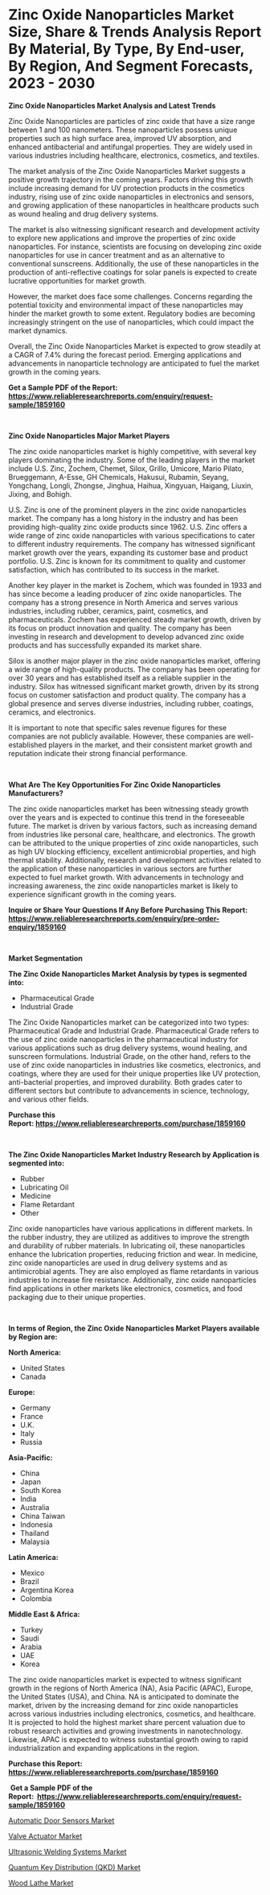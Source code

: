 <p><h1>Zinc Oxide Nanoparticles Market Size, Share & Trends Analysis Report By Material, By Type, By End-user, By Region, And Segment Forecasts, 2023 - 2030</h1></p><p><strong>Zinc Oxide Nanoparticles Market Analysis and Latest Trends</strong></p>
<p><p>Zinc Oxide Nanoparticles are particles of zinc oxide that have a size range between 1 and 100 nanometers. These nanoparticles possess unique properties such as high surface area, improved UV absorption, and enhanced antibacterial and antifungal properties. They are widely used in various industries including healthcare, electronics, cosmetics, and textiles.</p><p>The market analysis of the Zinc Oxide Nanoparticles Market suggests a positive growth trajectory in the coming years. Factors driving this growth include increasing demand for UV protection products in the cosmetics industry, rising use of zinc oxide nanoparticles in electronics and sensors, and growing application of these nanoparticles in healthcare products such as wound healing and drug delivery systems.</p><p>The market is also witnessing significant research and development activity to explore new applications and improve the properties of zinc oxide nanoparticles. For instance, scientists are focusing on developing zinc oxide nanoparticles for use in cancer treatment and as an alternative to conventional sunscreens. Additionally, the use of these nanoparticles in the production of anti-reflective coatings for solar panels is expected to create lucrative opportunities for market growth.</p><p>However, the market does face some challenges. Concerns regarding the potential toxicity and environmental impact of these nanoparticles may hinder the market growth to some extent. Regulatory bodies are becoming increasingly stringent on the use of nanoparticles, which could impact the market dynamics.</p><p>Overall, the Zinc Oxide Nanoparticles Market is expected to grow steadily at a CAGR of 7.4% during the forecast period. Emerging applications and advancements in nanoparticle technology are anticipated to fuel the market growth in the coming years.</p></p>
<p><strong>Get a Sample PDF of the Report:&nbsp; <a href="https://www.reliableresearchreports.com/enquiry/request-sample/1859160">https://www.reliableresearchreports.com/enquiry/request-sample/1859160</a></strong></p>
<p>&nbsp;</p>
<p><strong>Zinc Oxide Nanoparticles Major Market Players</strong></p>
<p><p>The zinc oxide nanoparticles market is highly competitive, with several key players dominating the industry. Some of the leading players in the market include U.S. Zinc, Zochem, Chemet, Silox, Grillo, Umicore, Mario Pilato, Brueggemann, A-Esse, GH Chemicals, Hakusui, Rubamin, Seyang, Yongchang, Longli, Zhongse, Jinghua, Haihua, Xingyuan, Haigang, Liuxin, Jixing, and Bohigh.</p><p>U.S. Zinc is one of the prominent players in the zinc oxide nanoparticles market. The company has a long history in the industry and has been providing high-quality zinc oxide products since 1962. U.S. Zinc offers a wide range of zinc oxide nanoparticles with various specifications to cater to different industry requirements. The company has witnessed significant market growth over the years, expanding its customer base and product portfolio. U.S. Zinc is known for its commitment to quality and customer satisfaction, which has contributed to its success in the market.</p><p>Another key player in the market is Zochem, which was founded in 1933 and has since become a leading producer of zinc oxide nanoparticles. The company has a strong presence in North America and serves various industries, including rubber, ceramics, paint, cosmetics, and pharmaceuticals. Zochem has experienced steady market growth, driven by its focus on product innovation and quality. The company has been investing in research and development to develop advanced zinc oxide products and has successfully expanded its market share.</p><p>Silox is another major player in the zinc oxide nanoparticles market, offering a wide range of high-quality products. The company has been operating for over 30 years and has established itself as a reliable supplier in the industry. Silox has witnessed significant market growth, driven by its strong focus on customer satisfaction and product quality. The company has a global presence and serves diverse industries, including rubber, coatings, ceramics, and electronics.</p><p>It is important to note that specific sales revenue figures for these companies are not publicly available. However, these companies are well-established players in the market, and their consistent market growth and reputation indicate their strong financial performance.</p></p>
<p>&nbsp;</p>
<p><strong>What Are The Key Opportunities For Zinc Oxide Nanoparticles Manufacturers?</strong></p>
<p><p>The zinc oxide nanoparticles market has been witnessing steady growth over the years and is expected to continue this trend in the foreseeable future. The market is driven by various factors, such as increasing demand from industries like personal care, healthcare, and electronics. The growth can be attributed to the unique properties of zinc oxide nanoparticles, such as high UV blocking efficiency, excellent antimicrobial properties, and high thermal stability. Additionally, research and development activities related to the application of these nanoparticles in various sectors are further expected to fuel market growth. With advancements in technology and increasing awareness, the zinc oxide nanoparticles market is likely to experience significant growth in the coming years.</p></p>
<p><strong>Inquire or Share Your Questions If Any Before Purchasing This Report: <a href="https://www.reliableresearchreports.com/enquiry/pre-order-enquiry/1859160">https://www.reliableresearchreports.com/enquiry/pre-order-enquiry/1859160</a></strong></p>
<p>&nbsp;</p>
<p><strong>Market Segmentation</strong></p>
<p><strong>The Zinc Oxide Nanoparticles Market Analysis by types is segmented into:</strong></p>
<p><ul><li>Pharmaceutical Grade</li><li>Industrial Grade</li></ul></p>
<p><p>The Zinc Oxide Nanoparticles market can be categorized into two types: Pharmaceutical Grade and Industrial Grade. Pharmaceutical Grade refers to the use of zinc oxide nanoparticles in the pharmaceutical industry for various applications such as drug delivery systems, wound healing, and sunscreen formulations. Industrial Grade, on the other hand, refers to the use of zinc oxide nanoparticles in industries like cosmetics, electronics, and coatings, where they are used for their unique properties like UV protection, anti-bacterial properties, and improved durability. Both grades cater to different sectors but contribute to advancements in science, technology, and various other fields.</p></p>
<p><strong>Purchase this Report:&nbsp;<a href="https://www.reliableresearchreports.com/purchase/1859160">https://www.reliableresearchreports.com/purchase/1859160</a></strong></p>
<p>&nbsp;</p>
<p><strong>The Zinc Oxide Nanoparticles Market Industry Research by Application is segmented into:</strong></p>
<p><ul><li>Rubber</li><li>Lubricating Oil</li><li>Medicine</li><li>Flame Retardant</li><li>Other</li></ul></p>
<p><p>Zinc oxide nanoparticles have various applications in different markets. In the rubber industry, they are utilized as additives to improve the strength and durability of rubber materials. In lubricating oil, these nanoparticles enhance the lubrication properties, reducing friction and wear. In medicine, zinc oxide nanoparticles are used in drug delivery systems and as antimicrobial agents. They are also employed as flame retardants in various industries to increase fire resistance. Additionally, zinc oxide nanoparticles find applications in other markets like electronics, cosmetics, and food packaging due to their unique properties.</p></p>
<p>&nbsp;</p>
<p><strong>In terms of Region, the Zinc Oxide Nanoparticles Market Players available by Region are:</strong></p>
<p>
    <p> <strong> North America: </strong>
        <ul>
            <li>United States</li>
            <li>Canada</li>
        </ul>
        </p> 
    <p> <strong> Europe: </strong>
        <ul>
            <li>Germany</li>
            <li>France</li>
            <li>U.K.</li>
            <li>Italy</li>
            <li>Russia</li>
        </ul>
        </p> 
    <p> <strong> Asia-Pacific: </strong>
        <ul>
            <li>China</li>
            <li>Japan</li>
            <li>South Korea</li>
            <li>India</li>
            <li>Australia</li>
            <li>China Taiwan</li>
            <li>Indonesia</li>
            <li>Thailand</li>
            <li>Malaysia</li>
        </ul>
        </p> 
    <p> <strong> Latin America: </strong>
        <ul>
            <li>Mexico</li>
            <li>Brazil</li>
            <li>Argentina Korea</li>
            <li>Colombia</li>
        </ul>
        </p> 
    <p> <strong> Middle East & Africa: </strong>
        <ul>
            <li>Turkey</li>
            <li>Saudi</li>
            <li>Arabia</li>
            <li>UAE</li>
            <li>Korea</li>
        </ul>
    </p>
    </p>
<p><p>The zinc oxide nanoparticles market is expected to witness significant growth in the regions of North America (NA), Asia Pacific (APAC), Europe, the United States (USA), and China. NA is anticipated to dominate the market, driven by the increasing demand for zinc oxide nanoparticles across various industries including electronics, cosmetics, and healthcare. It is projected to hold the highest market share percent valuation due to robust research activities and growing investments in nanotechnology. Likewise, APAC is expected to witness substantial growth owing to rapid industrialization and expanding applications in the region.</p></p>
<p><strong>Purchase this Report: <a href="https://www.reliableresearchreports.com/purchase/1859160">https://www.reliableresearchreports.com/purchase/1859160</a></strong></p>
<p>&nbsp;<strong>Get a Sample PDF of the Report:&nbsp;&nbsp;<a href="https://www.reliableresearchreports.com/enquiry/request-sample/1859160">https://www.reliableresearchreports.com/enquiry/request-sample/1859160</a></strong></p>
<p><strong></strong></p>
<p><p><a href="https://medium.com/@stephenarmstrong52/automatic-door-sensors-market-the-key-to-successful-business-strategy-forecast-till-2030-14009d92a7b9">Automatic Door Sensors Market</a></p><p><a href="https://medium.com/@stephenstevens11/valve-actuator-market-trends-forecast-and-competitive-analysis-to-2030-6d2ce6bdd266">Valve Actuator Market</a></p><p><a href="https://medium.com/@henrywheeler53/ultrasonic-welding-systems-market-trends-forecast-and-competitive-analysis-to-2030-4581f4704047">Ultrasonic Welding Systems Market</a></p><p><a href="https://medium.com/@piercehoppe2023/quantum-key-distribution-qkd-market-exploring-market-share-market-trends-and-future-growth-68e98425220b">Quantum Key Distribution (QKD) Market</a></p><p><a href="https://medium.com/@nicholasgarcia1914/wood-lathe-market-insight-market-trends-growth-forecasted-from-2023-to-2030-fb057fbb096e">Wood Lathe Market</a></p></p>